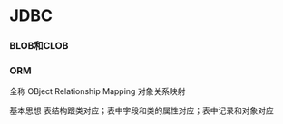 # JDBC

### BLOB和CLOB

### ORM

全称
OBject Relationship Mapping 对象关系映射

基本思想
表结构跟类对应；表中字段和类的属性对应；表中记录和对象对应